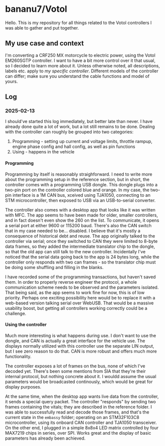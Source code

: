# bananu7/Votol
Hello. This is my repository for all things related to the Votol controllers I was able to gather and put together.

## My use case and context

I'm converting a CRF250 MX motorcycle to electric power, using the Votol EM260SGTP controller. I want to have a bit more control over it that usual, so I decided to learn more about it.
Unless otherwise noted, all descriptions, labels etc. apply to _my specific controller_. Different models of the controller can differ; make sure you understand the cable functions
and model of yours.

## Log

### 2025-02-13

I should've started this log immediately, but better late than never. I have already done quite a lot of work, but a lot still remains to be done.
Dealing with the controller can roughly be grouped into two categories:

1) Programming - setting up current and voltage limits, throttle rampup, engine phase config and hall config, as well as pin functions
2) Using - happens in the vehicle

#### Programming

Programming by itself is reasonably straighforward. I need to write more about the programming setup in the reference section, but in short,
the controller comes with a programming USB dongle. This dongle plugs into a two-pin port on the controller colored blue and orange. In my case,
the two-pin interface is a 1M CAN bus, xceived using TJA1050, connecting to an STM microcontroller, then exposed to USB via an USB-to-serial converter.

The controller also comes with a desktop app that looks like it was written with MFC. The app seems to have been made for older, smaller controllers,
and in fact doesn't even show the 260 on the list. To communicate, it opens a serial port at either 9600 or 115200 baud. There's also the CAN
switch that in my case needed to be... disabled. I believe that it's mostly a consequence of historical debt and reuse. The app originally
talked to the controller via serial; once they switched to CAN they were limited to 8-byte data frames, so they added the intermediate translator
chip to the dongle, so that the old app can still talk to the new controller. Incidentally I've noticed that the serial data going back to the app
is 24 bytes long, while the controller only responds with two can frames - so the translator chip must be doing some shuffling and filling in the 
blanks.

I have recorded some of the programming transactions, but haven't saved them. In order to properly reverse engineer the protocol, a whole
communication scheme needs to be observed and the parameters isolated. That being said, as the app seems to work fine for now, this is of low
priority. Perhaps one exciting possibility here would be to replace it with a web-based version talking serial over WebUSB. That would be a massive
usability boost, but getting all controllers working correctly could be a challenge.

#### Using the controller

Much more interesting is what happens during use. I don't want to use the dongle, and CAN is actually a great interface for the vehicle use.
The displays normally utilized with this controller use the separate LIN output, but I see zero reason to do that. CAN is more robust and offers
much more functionality.

The controller exposes a lot of frames on the bus, none of which I've decoded yet. There's been some mentions from SIA that they're their internal
protocol, but nothing concrete about it. I wouldd assume the usual parameters would be broadcasted continously, which would be great for display
purposes.

At the same time, when the desktop app wants live data from the controller, it sends a special query packet. The controller "responds" by sending
two frames containing the vitals; they are described in the reference folder. I was able to successfully read and decode those frames, and
that's the current state in the `embassy` folder; operating on an STM32F103C8 microcontroller, using its onboard CAN controller and TJA1050 
transceiver. On the other end, I plugged in a simple 8x8x4 LED matrix controlled by four MAX7219 chips in series, over SPI. Works great and 
the display of basic parameters has already been achieved.
